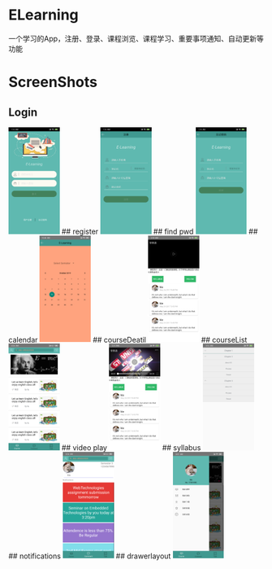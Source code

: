 # ELearning
一个学习的App，注册、登录、课程浏览、课程学习、重要事项通知、自动更新等功能


# ScreenShots
## Login
<img src="screenshots/login.png" width="20%" />
## register
<img src="screenshots/register.png" width="20%" />
## find pwd
<img src="screenshots/forgetPwd.png" width="20%" />
## calendar
<img src="screenshots/calendar.png" width="20%" />
## courseDeatil
<img src="screenshots/courseDetail.png" width="20%" />
## courseList
<img src="screenshots/courseList.png" width="20%" />
## video play
<img src="screenshots/playvideo.png" width="20%" />
## syllabus
<img src="screenshots/syllabus.png" width="20%" />
## notifications
<img src="screenshots/notifications.png" width="20%" />
## drawerlayout
<img src="screenshots/drawerlayout.png" width="20%" />

